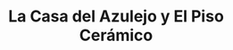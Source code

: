 ---
title: "La Casa del Azulejo y El Piso Cerámico"
url: /guadalupe/la-casa-del-azulejo-y-el-piso-ceramico/
shop: baldosas
---